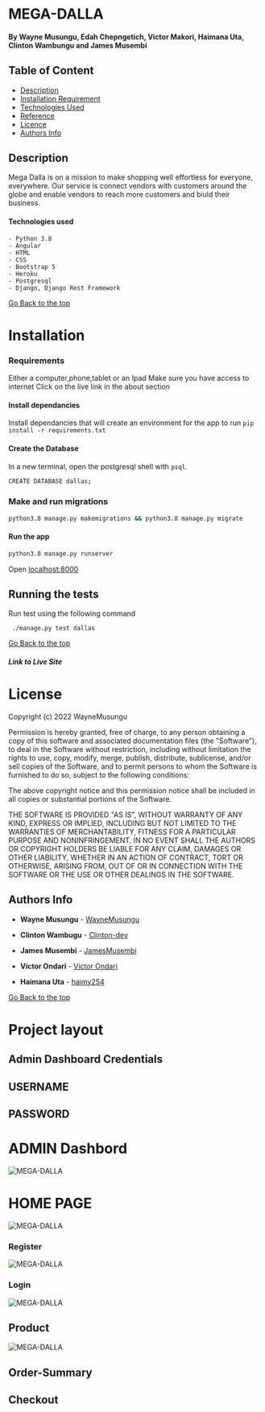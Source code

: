 # MEGA-DALLA

#### By Wayne Musungu, Edah Chepngetich, Victor Makori, Haimana Uta, Clinton Wambungu and James Musembi 

## Table of Content

- [Description](#Description)
- [Installation Requirement](#Installation)
- [Technologies Used](#Technologies-Used)
- [Reference](#Reference)
- [Licence](#LICENSE)
- [Authors Info](#Author-Info)

## Description 

Mega Dalla is on a mission to make shopping well effortless for everyone, everywhere. Our service is connect vendors with customers around the globe and enable vendors to reach more customers and biuld their business.

#### Technologies used
    - Python 3.8
    - Angular
    - HTML
    - CSS
    - Bootstrap 5
    - Heroku
    - Postgresql
    - Django, Django Rest Framework

[Go Back to the top](#MEGA-DALLA)

# Installation

### Requirements

Either a computer,phone,tablet or an Ipad
Make sure you have access to internet
Click on the live link in the about section 

#### Install dependancies
Install dependancies that will create an environment for the app to run
`pip install -r requirements.txt`

#### Create the Database
In a new terminal, open the postgresql shell with `psql`.
```bash
CREATE DATABASE dallas; 
```

###  Make and run migrations
```bash
python3.8 manage.py makemigrations && python3.8 manage.py migrate
```

#### Run the app
```bash
python3.8 manage.py runserver
```

Open [localhost:8000](http://127.0.0.1:8000/)

## Running the tests

Run test using the following command

```
 ./manage.py test dallas
```

[Go Back to the top](#MEGA-DALLA)

##### Link to Live Site

# License

Copyright (c) 2022 WayneMusungu

Permission is hereby granted, free of charge, to any person obtaining a copy
of this software and associated documentation files (the "Software"), to deal
in the Software without restriction, including without limitation the rights
to use, copy, modify, merge, publish, distribute, sublicense, and/or sell
copies of the Software, and to permit persons to whom the Software is
furnished to do so, subject to the following conditions:

The above copyright notice and this permission notice shall be included in all
copies or substantial portions of the Software.

THE SOFTWARE IS PROVIDED "AS IS", WITHOUT WARRANTY OF ANY KIND, EXPRESS OR
IMPLIED, INCLUDING BUT NOT LIMITED TO THE WARRANTIES OF MERCHANTABILITY,
FITNESS FOR A PARTICULAR PURPOSE AND NONINFRINGEMENT. IN NO EVENT SHALL THE
AUTHORS OR COPYRIGHT HOLDERS BE LIABLE FOR ANY CLAIM, DAMAGES OR OTHER
LIABILITY, WHETHER IN AN ACTION OF CONTRACT, TORT OR OTHERWISE, ARISING FROM,
OUT OF OR IN CONNECTION WITH THE SOFTWARE OR THE USE OR OTHER DEALINGS IN THE
SOFTWARE.

## Authors Info

* **Wayne Musungu** - [WayneMusungu](https://github.com/WayneMusungu)

* **Clinton Wambugu** - [Clinton-dev](https://github.com/Clinton-dev)

* **James Musembi** - [JamesMusembi](https://github.com/JamesMusembi)

* **Victor Ondari** - [Victor Ondari](https://github.com/VictorOndari)

* **Haimana Uta** - [haimy254](https://github.com/haimy254)

[Go Back to the top](#MEGA-DALLA)


# Project layout 

## Admin Dashboard Credentials
## USERNAME

 ## PASSWORD


# ADMIN Dashbord

![MEGA-DALLA](backend/static/images/dashboard.png)

# HOME PAGE

![MEGA-DALLA](backend/static/images/homepage2.png)

### Register

![MEGA-DALLA](backend/static/images/register.png)


### Login

![MEGA-DALLA](backend/static/images/login.png)

## Product

![MEGA-DALLA](backend/static/images/product.png)

## Order-Summary



 ## Checkout

